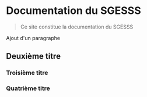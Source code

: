 # Documentation du SGESSS

> Ce site constitue la documentation du SGESSS

Ajout d'un paragraphe

## Deuxième titre

### Troisième titre

### Quatrième titre